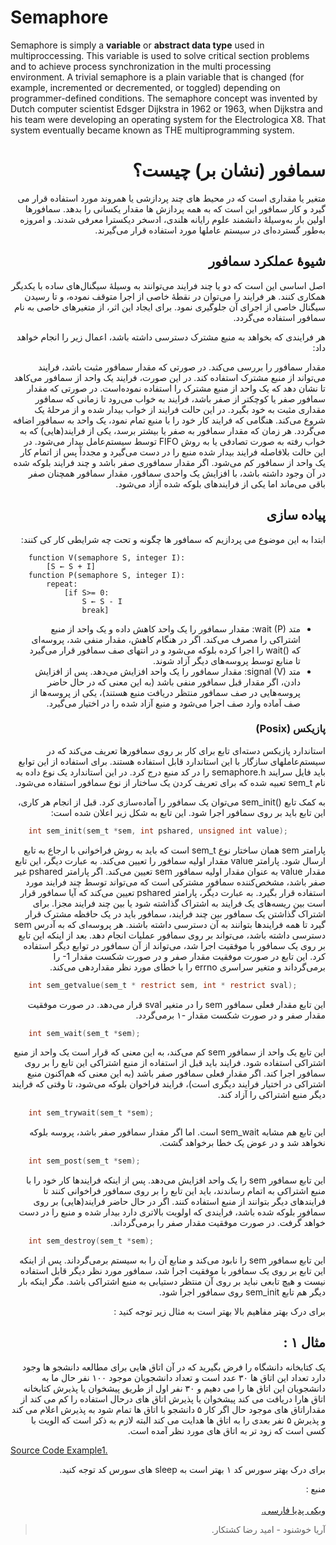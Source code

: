 # Semaphore
Semaphore is simply a **variable** or **abstract data type** used in multiproccessing. This variable is used to solve critical section problems and to achieve process synchronization in the multi processing environment. A trivial semaphore is a plain variable that is changed (for example, incremented or decremented, or toggled) depending on programmer-defined conditions.
The semaphore concept was invented by Dutch computer scientist Edsger Dijkstra in 1962 or 1963, when Dijkstra and his team were developing an operating system for the Electrologica X8. That system eventually became known as THE multiprogramming system.

<div dir="rtl">

# سمافور (نشان بر) چیست؟

متغیر یا مقداری است که در محیط های چند پردازشی یا همروند مورد استفاده قرار می گیرد و کار سمافور این است که به همه پردازش ها مقدار یکسانی را بدهد.
سمافورها اولین بار به‌وسیلهٔ دانشمند علوم رایانه هلندی، ادسخر دیکسترا معرفی شدند. و امروزه به‌طور گسترده‌ای در سیستم عاملها مورد استفاده قرار می‌گیرند.

## شیوهٔ عملکرد سمافور

اصل اساسی این است که دو یا چند فرایند می‌توانند به وسیلهٔ سیگنال‌های ساده با یکدیگر همکاری کنند. هر فرایند را می‌توان در نقطهٔ خاصی از اجرا متوقف نموده، و تا رسیدن سیگنال خاصی از اجرای آن جلوگیری نمود. برای ایجاد این اثر، از متغیرهای خاصی به نام سمافور استفاده می‌گردد.

هر فرایندی که بخواهد به منبع مشترک دسترسی داشته باشد، اعمال زیر را انجام خواهد داد:

مقدار سمافور را بررسی می‌کند.
در صورتی که مقدار سمافور مثبت باشد، فرایند می‌تواند از منبع مشترک استفاده کند. در این صورت، فرایند یک واحد از سمافور می‌کاهد تا نشان دهد که یک واحد از منبع مشترک را استفاده نموده‌است.
در صورتی که مقدار سمافور صفر یا کوچکتر از صفر باشد، فرایند به خواب می‌رود تا زمانی که سمافور مقداری مثبت به خود بگیرد. در این حالت فرایند از خواب بیدار شده و از مرحلهٔ یک شروع می‌کند.
هنگامی که فرایند کار خود را با منبع تمام نمود، یک واحد به سمافور اضافه می‌گردد. هر زمان که مقدار سمافور به صفر یا بیشتر برسد، یکی از فرایند(هایی) که به خواب رفته به صورت تصادفی یا به روش FIFO توسط سیستم‌عامل بیدار می‌شود. در این حالت بلافاصله فرایند بیدار شده منبع را در دست می‌گیرد و مجدداً پس از اتمام کار یک واحد از سمافور کم می‌شود. اگر مقدار سمافوری صفر باشد و چند فرایند بلوکه شده در آن وجود داشته باشد، با افزایش یک واحدی سمافور، مقدار سمافور همچنان صفر باقی می‌ماند اما یکی از فرایندهای بلوکه شده آزاد می‌شود.

## پیاده سازی
ابتدا به این موضوع می پردازیم که سمافور ها چگونه و تحت چه شرایطی کار کی کنند:
<div dir="ltr">

```
    function V(semaphore S, integer I):
        [S ← S + I]
    function P(semaphore S, integer I):
        repeat:
            [if S>= 0:
                S ← S - I
                break]
```
</div>

- متد wait (P):
مقدار سمافور را یک واحد کاهش داده و یک واحد از منبع اشتراکی را مصرف می‌کند. اگر در هنگام کاهش، مقدار منفی شد، پروسه‌ای که wait()‎ را اجرا کرده بلوکه می‌شود و در انتهای صف سمافور قرار می‌گیرد تا منابع توسط پروسه‌های دیگر آزاد شوند.
- متد signal (V):
مقدار سمافور را یک واحد افزایش می‌دهد. پس از افزایش دادن، اگر مقدار قبل سمافور منفی باشد (به این معنی که در حال حاضر پروسه‌هایی در صف سمافور منتظر دریافت منبع هستند)، یکی از پروسه‌ها از صف آماده وارد صف اجرا می‌شود و منبع آزاد شده را در اختیار می‌گیرد.

### پازیکس (Posix)
استاندارد پازیکس دسته‌ای تابع برای کار بر روی سمافورها تعریف می‌کند که در سیستم‌عاملهای سازگار با این استاندارد قابل استفاده هستند. برای استفاده از این توابع باید فایل سرایند semaphore.h را در کد منبع درج کرد. در این استاندارد یک نوع داده به نام sem_t تعبیه شده که برای تعریف کردن یک ساختار از نوع سمافور استفاده می‌شود.

به کمک تابع sem_init()‎ می‌توان یک سمافور را آماده‌سازی کرد. قبل از انجام هر کاری، این تابع باید بر روی سمافور اجرا شود. این تابع به شکل زیر اعلان شده است:
<div dir="ltr">

``` c
    int sem_init(sem_t *sem, int pshared, unsigned int value);
```
</div>

پارامتر sem همان ساختار نوع sem_t است که باید به روش فراخوانی با ارجاع به تابع ارسال شود. پارامتر value مقدار اولیه سمافور را تعیین می‌کند. به عبارت دیگر، این تابع مقدار value به عنوان مقدار اولیه سمافور sem تعیین می‌کند. اگر پارامتر pshared غیر صفر باشد، مشخص‌کننده سمافور مشترکی است که می‌تواند توسط چند فرایند مورد استفاده قرار بگیرد. به عبارت دیگر، پارامتر pshared تعیین می‌کند که آیا سمافور قرار است بین ریسه‌های یک فرایند به اشتراک گذاشته شود یا بین چند فرایند مجزا. برای اشتراک گذاشتن یک سمافور بین چند فرایند، سمافور باید در یک حافظه مشترک قرار گیرد تا همه فرایندها بتوانند به آن دسترسی داشته باشند. هر پروسه‌ای که به آدرس sem دسترسی داشته باشد، می‌تواند بر روی سمافور عملیات انجام دهد. بعد از اینکه این تابع بر روی یک سمافور با موفقیت اجرا شد، می‌تواند از آن سمافور در توابع دیگر استفاده کرد. این تابع در صورت موفقیت مقدار صفر و در صورت شکست مقدار ‎-1 را برمی‌گرداند و متغیر سراسری errno را با خطای مورد نظر مقداردهی می‌کند.
<div dir="ltr">

``` c
    int sem_getvalue(sem_t * restrict sem, int * restrict sval);
```
</div>

این تابع مقدار فعلی سمافور sem را در متغیر sval قرار می‌دهد. در صورت موفقیت مقدار صفر و در صورت شکست مقدار -۱‎ برمی‌گردد.
<div dir="ltr">

``` c
    int sem_wait(sem_t *sem);
```
</div>

این تابع یک واحد از سمافور sem کم می‌کند، به این معنی که قرار است یک واحد از منبع اشتراکی استفاده شود. فرایند باید قبل از استفاده از منبع اشتراکی این تابع را بر روی سمافور اجرا کند. اگر مقدار فعلی سمافور صفر باشد (به این معنی که هم‌اکنون منبع اشتراکی در اختیار فرایند دیگری است)، فرایند فراخوان بلوکه می‌شود، تا وقتی که فرایند دیگر منبع اشتراکی را آزاد کند.
<div dir="ltr">

``` c
    int sem_trywait(sem_t *sem);
```
</div>

این تابع هم مشابه sem_wait است. اما اگر مقدار سمافور صفر باشد، پروسه بلوکه نخواهد شد و در عوض یک خطا برخواهد گشت.
<div dir="ltr">

``` c
    int sem_post(sem_t *sem);
```
</div>

این تابع سمافور sem را یک واحد افزایش می‌دهد. پس از اینکه فرایندها کار خود را با منبع اشتراکی به اتمام رساندند، باید این تابع را بر روی سمافور فراخوانی کنند تا فرایندهای دیگر بتوانند از منبع استفاده کنند. اگر در حال حاضر فرایند(هایی) بر روی سمافور بلوکه شده باشد، فرایندی که اولویت بالاتری دارد بیدار شده و منبع را در دست خواهد گرفت. در صورت موفقیت مقدار صفر را برمی‌گرداند.
<div dir="ltr">

``` c
    int sem_destroy(sem_t *sem);
```
</div>

این تابع سمافور sem را نابود می‌کند و منابع آن را به سیستم برمی‌گرداند. پس از اینکه این تابع بر روی یک سمافور با موفقیت اجرا شد، سمافور مورد نظر دیگر قابل استفاده نیست و هیچ تابعی نباید بر روی آن منتظر دستیابی به منبع اشتراکی باشد. مگر اینکه بار دیگر هم تابع sem_init روی سمافور اجرا شود.


برای درک بهتر مفاهیم بالا بهتر است به مثال زیر توجه کنید :

## مثال ۱ :
یک کتابخانه دانشگاه را فرض بگیرید که در آن اتاق هایی برای مطالعه دانشجو ها وجود دارد تعداد این اتاق ها ۳۰ عدد است و تعداد دانشجویان موجود ۱۰۰ نفر حال ما به دانشجویان این اتاق ها را می دهیم و ۳۰ نفر اول از طریق پیشخوان یا پذیرش کتابخانه اتاق هارا دریافت می کند پیشخوان یا پذیرش اتاق های درحال استفاده را کم می کند از مقداراتاق های موجود حال اگر کار ۵ دانشجو با اتاق ها تمام شود به پذیرش اعلام می کند و پذیرش ۵ نفر بعدی را به اتاق ها هدایت می کند البته لازم به ذکر است که الویت با کسی است که زود تر به اتاق های مورد نظر آمده است.

<div dir="ltr">

[Source Code Example1.][Github Example1]

</div>

برای درک بهتر سورس کد ۱ بهتر است به sleep های سورس کد توجه کنید.

منبع : <br/><br/>
[ویکی پدیا فارسی.][WikiPediaFA]

>آریا خوشنود - امید رضا کشتکار.

[WikiPediaFA]: https://fa.wikipedia.org/wiki/%D9%86%D8%B4%D8%A7%D9%86%E2%80%8C%D8%A8%D8%B1

[Github Example1]: https://github.com/ariakh55/Semaphore/blob/master/Example01.c
</div>
